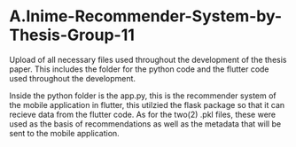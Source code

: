 # A.Inime-Recommender-System-by-Thesis-Group-11
Upload of all necessary files used throughout the development of the thesis paper. 
This includes the folder for the python code and the flutter code used throughout the development.

  Inside the python folder is the app.py, this is the recommender system of the mobile application in flutter, this utilzied the flask package so that it can recieve data from the flutter code. As for the two(2) .pkl files, these were used as the basis of recommendations as well as the metadata that will be sent to the mobile application.
